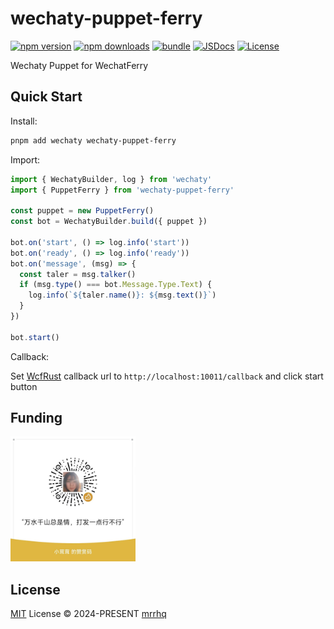 # wechaty-puppet-ferry

[![npm version][npm-version-src]][npm-version-href]
[![npm downloads][npm-downloads-src]][npm-downloads-href]
[![bundle][bundle-src]][bundle-href]
[![JSDocs][jsdocs-src]][jsdocs-href]
[![License][license-src]][license-href]

Wechaty Puppet for WechatFerry

## Quick Start

Install:

```bash
pnpm add wechaty wechaty-puppet-ferry
```

Import:

```js
import { WechatyBuilder, log } from 'wechaty'
import { PuppetFerry } from 'wechaty-puppet-ferry'

const puppet = new PuppetFerry()
const bot = WechatyBuilder.build({ puppet })

bot.on('start', () => log.info('start'))
bot.on('ready', () => log.info('ready'))
bot.on('message', (msg) => {
  const taler = msg.talker()
  if (msg.type() === bot.Message.Type.Text) {
    log.info(`${taler.name()}: ${msg.text()}`)
  }
})

bot.start()
```

Callback:

Set [WcfRust](https://github.com/lich0821/wcf-client-rust) callback url to `http://localhost:10011/callback` and click start button

## Funding

<img src="./FUNDING.jpg" width="200" />

## License

[MIT](./LICENSE) License © 2024-PRESENT [mrrhq](https://github.com/mrrhqmao)

<!-- Badges -->

[npm-version-src]: https://img.shields.io/npm/v/wechaty-puppet-ferry?style=flat&colorA=080f12&colorB=1fa669
[npm-version-href]: https://npmjs.com/package/wechaty-puppet-ferry
[npm-downloads-src]: https://img.shields.io/npm/dm/wechaty-puppet-ferry?style=flat&colorA=080f12&colorB=1fa669
[npm-downloads-href]: https://npmjs.com/package/wechaty-puppet-ferry
[bundle-src]: https://img.shields.io/bundlephobia/minzip/wechaty-puppet-ferry?style=flat&colorA=080f12&colorB=1fa669&label=minzip
[bundle-href]: https://bundlephobia.com/result?p=wechaty-puppet-ferry
[license-src]: https://img.shields.io/github/license/mrrhq/wechaty-puppet-ferry.svg?style=flat&colorA=080f12&colorB=1fa669
[license-href]: https://github.com/mrrhq/wechaty-puppet-ferry/blob/main/LICENSE
[jsdocs-src]: https://img.shields.io/badge/jsdocs-reference-080f12?style=flat&colorA=080f12&colorB=1fa669
[jsdocs-href]: https://www.jsdocs.io/package/wechaty-puppet-ferry

